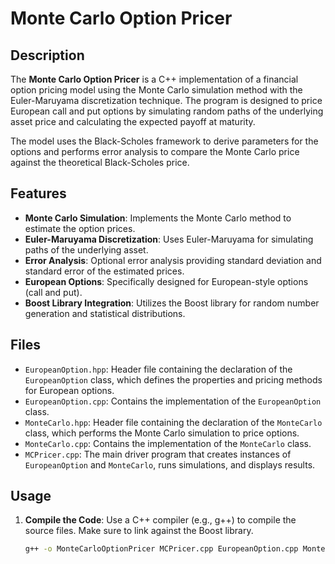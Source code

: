 # Monte Carlo Option Pricer

## Description

The **Monte Carlo Option Pricer** is a C++ implementation of a financial option pricing model using the Monte Carlo simulation method with the Euler-Maruyama discretization technique. The program is designed to price European call and put options by simulating random paths of the underlying asset price and calculating the expected payoff at maturity. 

The model uses the Black-Scholes framework to derive parameters for the options and performs error analysis to compare the Monte Carlo price against the theoretical Black-Scholes price.

## Features

- **Monte Carlo Simulation**: Implements the Monte Carlo method to estimate the option prices.
- **Euler-Maruyama Discretization**: Uses Euler-Maruyama for simulating paths of the underlying asset.
- **Error Analysis**: Optional error analysis providing standard deviation and standard error of the estimated prices.
- **European Options**: Specifically designed for European-style options (call and put).
- **Boost Library Integration**: Utilizes the Boost library for random number generation and statistical distributions.

## Files

- `EuropeanOption.hpp`: Header file containing the declaration of the `EuropeanOption` class, which defines the properties and pricing methods for European options.
- `EuropeanOption.cpp`: Contains the implementation of the `EuropeanOption` class.
- `MonteCarlo.hpp`: Header file containing the declaration of the `MonteCarlo` class, which performs the Monte Carlo simulation to price options.
- `MonteCarlo.cpp`: Contains the implementation of the `MonteCarlo` class.
- `MCPricer.cpp`: The main driver program that creates instances of `EuropeanOption` and `MonteCarlo`, runs simulations, and displays results.

## Usage

1. **Compile the Code**: Use a C++ compiler (e.g., g++) to compile the source files. Make sure to link against the Boost library. 

   ```bash
   g++ -o MonteCarloOptionPricer MCPricer.cpp EuropeanOption.cpp MonteCarlo.cpp -lboost_system -lboost_random
